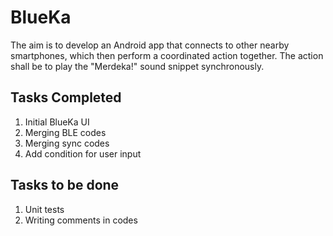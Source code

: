 # BlueKa
The aim is to develop an Android app that connects to other nearby smartphones, which then perform a coordinated action together. The action shall be to play the "Merdeka!" sound snippet synchronously.

## Tasks Completed
1. Initial BlueKa UI
2. Merging BLE codes
3. Merging sync codes
4. Add condition for user input

## Tasks to be done
1. Unit tests
2. Writing comments in codes


